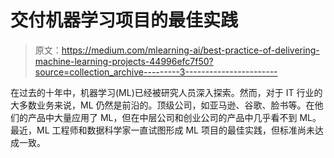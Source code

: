 # 交付机器学习项目的最佳实践

> 原文：<https://medium.com/mlearning-ai/best-practice-of-delivering-machine-learning-projects-44996efc7f50?source=collection_archive---------3----------------------->

在过去的十年中，机器学习(ML)已经被研究人员深入探索。然而，对于 IT 行业的大多数业务来说，ML 仍然是前沿的。顶级公司，如亚马逊、谷歌、脸书等。在他们的产品中大量应用了 ML，但在中层公司和创业公司的产品中几乎看不到 ML。最近，ML 工程师和数据科学家一直试图形成 ML 项目的最佳实践，但标准尚未达成一致。